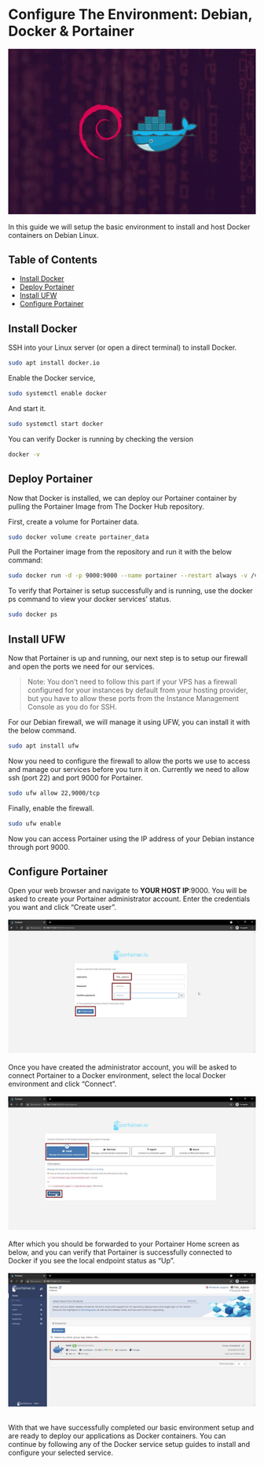 <!-- omit in toc -->
# Configure The Environment: Debian, Docker & Portainer
![Configure Environment Cover](config-env-cover.jpg.webp)
<br/>

In this guide we will setup the basic environment to install and host Docker containers on Debian Linux.

<!-- omit in toc -->
## Table of Contents
- [Install Docker](#install-docker)
- [Deploy Portainer](#deploy-portainer)
- [Install UFW](#install-ufw)
- [Configure Portainer](#configure-portainer)

## Install Docker

SSH into your Linux server (or open a direct terminal) to install Docker.
```bash
sudo apt install docker.io
```

Enable the Docker service,
```bash
sudo systemctl enable docker
```

And start it.
```bash
sudo systemctl start docker
```

You can verify Docker is running by checking the version
```bash
docker -v
```

## Deploy Portainer

Now that Docker is installed, we can deploy our Portainer container by pulling the Portainer Image from The Docker Hub repository.

First, create a volume for Portainer data.
```bash
sudo docker volume create portainer_data
```

Pull the Portainer image from the repository and run it with the below command:
```bash
sudo docker run -d -p 9000:9000 --name portainer --restart always -v /var/run/docker.sock:/var/run/docker.sock -v portainer_data:/data portainer/portainer
```

To verify that Portainer is setup successfully and is running, use the docker ps command to view your docker services’ status.
```bash
sudo docker ps
```

## Install UFW

Now that Portainer is up and running, our next step is to setup our firewall and open the ports we need for our services.

> Note: You don’t need to follow this part if your VPS has a firewall configured for your instances by default from your hosting provider, but you have to allow these ports from the Instance Management Console as you do for SSH.

For our Debian firewall, we will manage it using UFW, you can install it with the below command.
```bash
sudo apt install ufw
```

Now you need to configure the firewall to allow the ports we use to access and manage our services before you turn it on. Currently we need to allow ssh (port 22) and port 9000 for Portainer.
```bash
sudo ufw allow 22,9000/tcp
```

Finally, enable the firewall.
```bash
sudo ufw enable
```
Now you can access Portainer using the IP address of your Debian instance through port 9000.

## Configure Portainer

Open your web browser and navigate to **YOUR HOST IP**:9000. You will be asked to create your Portainer administrator account. Enter the credentials you want and click “Create user”.
<br/><br/>
![Portainer Login](portainer-login.png.webp)
<br/><br/>
Once you have created the administrator account, you will be asked to connect Portainer to a Docker environment, select the local Docker environment and click “Connect”.
<br/><br/>
![Portainer Connect Environment](portainer-connect.png.webp)
<br/><br/>
After which you should be forwarded to your Portainer Home screen as below, and you can verify that Portainer is successfully connected to Docker if you see the local endpoint status as “Up”.
<br/><br/>
![Portainer Dashboard](portainer-dashboard.png.webp)
<br/><br/>

With that we have successfully completed our basic environment setup and are ready to deploy our applications as Docker containers. You can continue by following any of the Docker service setup guides to install and configure your selected service.
